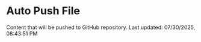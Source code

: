 # Auto Push File

Content that will be pushed to GitHub repository.
Last updated: 07/30/2025, 08:43:51 PM